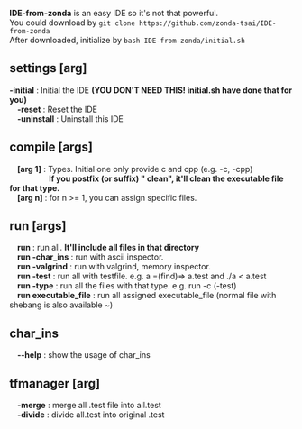 **IDE-from-zonda** is an easy IDE so it's not that powerful.  
You could download by `git clone https://github.com/zonda-tsai/IDE-from-zonda`  
After downloaded, initialize by `bash IDE-from-zonda/initial.sh`  
## settings [arg]
   **-initial**   : Initial the IDE **(YOU DON'T NEED THIS! initial.sh have done that for you)**  
&emsp;**-reset**     : Reset the IDE  
&emsp;**-uninstall** : Uninstall this IDE  
## compile [args]
&emsp;**[arg 1]** : Types. Initial one only provide c and cpp (e.g. -c, -cpp)  
&emsp;&emsp;&emsp;&emsp;&emsp;**If you postfix (or suffix) " clean", it'll clean the executable file for that type.**  
&emsp;**[arg n]** : for n >= 1, you can assign specific files.  
## run [args]
&emsp;**run**                 : run all. **It'll include all files in that directory**  
&emsp;**run -char_ins**       : run with ascii inspector.  
&emsp;**run -valgrind**       : run with valgrind, memory inspector.  
&emsp;**run -test**           : run all with testfile. e.g. a =(find)=> a.test and ./a < a.test  
&emsp;**run -type**           : run all the files with that type. e.g. run -c (-test)  
&emsp;**run executable_file** : run all assigned executable_file (normal file with shebang is also available ~)  
## char_ins
&emsp;**--help** : show the usage of char_ins
## tfmanager [arg]
&emsp;**-merge**  : merge all .test file into all.test  
&emsp;**-divide** : divide all.test into original .test  
